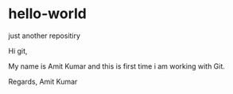 # hello-world
just another repositiry

Hi git,

My name is Amit Kumar and this is first time i am working with Git.

Regards,
Amit Kumar
